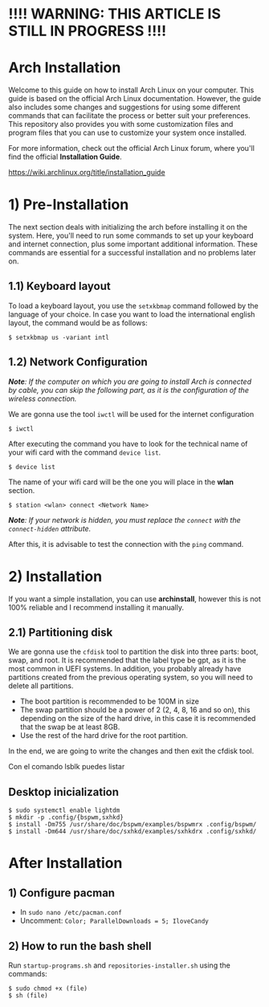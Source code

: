 # !!!! WARNING: THIS ARTICLE IS  STILL IN PROGRESS !!!!


# Arch Installation

Welcome to this guide on how to install Arch Linux on your computer. This guide is based on the official Arch Linux documentation. However, the guide also includes some changes and suggestions for using some different commands that can facilitate the process or better suit your preferences. This repository also provides you with some customization files and program files that you can use to customize your system once installed.

For more information, check out the official Arch Linux forum, where you'll find the official **Installation Guide**.

https://wiki.archlinux.org/title/installation_guide

# 1) Pre-Installation

The next section deals with initializing the arch before installing it on the system. Here, you'll need to run some commands to set up your keyboard and internet connection, plus some important additional information. These commands are essential for a successful installation and no problems later on.

## 1.1) Keyboard layout

To load a keyboard layout, you use the `setxkbmap` command followed by the language of your choice. In case you want to load the international english layout, the command would be as follows:

    $ setxkbmap us -variant intl

## 1.2) Network Configuration

***Note**: If the computer on which you are going to install Arch is connected by cable, you can skip the following part, as it is the configuration of the wireless connection.*

We are gonna use the tool `iwctl` will be used for the internet configuration

    $ iwctl

After executing the command you have to look for the technical name of your wifi card with the command `device list`.

    $ device list

The name of your wifi card will be the one you will place in the **wlan** section.

    $ station <wlan> connect <Network Name>

***Note**: If your network is hidden, you must replace the `connect` with the `connect-hidden` attribute.*

After this, it is advisable to test the connection with the `ping` command.

# 2) Installation

If you want a simple installation, you can use **archinstall**, however this is not 100% reliable and I recommend installing it manually.

## 2.1) Partitioning disk

We are gonna use the `cfdisk` tool to partition the disk into three parts: boot, swap, and root. It is recommended that the label type be gpt, as it is the most common in UEFI systems. In addition, you probably already have partitions created from the previous operating system, so you will need to delete all partitions.

 - The boot partition is recommended to be 100M in size
 - The swap partition should be a power of 2 (2, 4, 8, 16 and so on), this depending on the size of the hard drive, in this case it is recommended that the swap be at least 8GB.
 - Use the rest of the hard drive for the root partition.

In the end, we are going to write the changes and then exit the cfdisk tool.

Con el comando lsblk puedes listar 


## Desktop inicialization

    $ sudo systemctl enable lightdm
    $ mkdir -p .config/{bspwm,sxhkd}
    $ install -Dm755 /usr/share/doc/bspwm/examples/bspwmrx .config/bspwm/
    $ install -Dm644 /usr/share/doc/sxhkd/examples/sxhkdrx .config/sxhkd/

# After Installation

## 1) Configure pacman

- In `sudo nano /etc/pacman.conf`
- Uncomment: `Color; ParallelDownloads = 5; IloveCandy`

## 2) How to run the bash shell

Run `startup-programs.sh` and `repositories-installer.sh` using the commands:

    $ sudo chmod +x (file)
    $ sh (file)